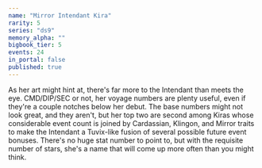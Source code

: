 ```yaml
---
name: "Mirror Intendant Kira"
rarity: 5
series: "ds9"
memory_alpha: ""
bigbook_tier: 5
events: 24
in_portal: false
published: true
---
```


As her art might hint at, there's far more to the Intendant than meets the eye. CMD/DIP/SEC or not, her voyage numbers are plenty useful, even if they're a couple notches below her debut. The base numbers might not look great, and they aren't, but her top two are second among Kiras whose considerable event count is joined by Cardassian, Klingon, and Mirror traits to make the Intendant a Tuvix-like fusion of several possible future event bonuses. There's no huge stat number to point to, but with the requisite number of stars, she's a name that will come up more often than you might think.
